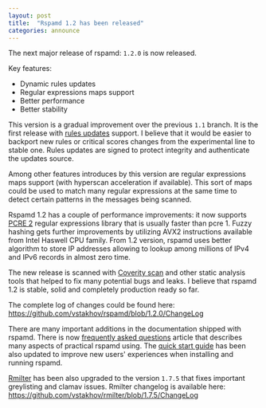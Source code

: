 ```yaml
---
layout: post
title:  "Rspamd 1.2 has been released"
categories: announce
---
```


The next major release of rspamd: `1.2.0` is now released.

Key features:

* Dynamic rules updates
* Regular expressions maps support
* Better performance
* Better stability

This version is a gradual improvement over the previous `1.1` branch. It is the first release with [rules updates](/doc/modules/rspamd_update.html) support. I believe that it would be easier to backport new rules or critical scores changes from the experimental line to stable one. Rules updates are signed to protect integrity and authenticate the updates source.

Among other features introduces by this version are regular expressions maps support (with hyperscan acceleration if available). This sort of maps could be used to match many regular expressions at the same time to detect certain patterns in the messages being scanned.

Rspamd 1.2 has a couple of performance improvements: it now supports [PCRE 2](http://pcre.org) regular expressions library that is usually faster than pcre 1. Fuzzy hashing gets further improvements by utilizing AVX2 instructions available from Intel Haswell CPU family. From 1.2 version, rspamd uses better algorithm to store IP addresses allowing to lookup among millions of IPv4 and IPv6 records in almost zero time.

The new release is scanned with [Coverity scan](https://scan.coverity.com/) and other static analysis tools that helped to fix many potential bugs and leaks. I believe that rspamd 1.2 is stable, solid and completely production ready so far.

The complete log of changes could be found here: <https://github.com/vstakhov/rspamd/blob/1.2.0/ChangeLog>

There are many important additions in the documentation shipped with rspamd. There is now [frequently asked questions](/doc/faq.html) article that describes many aspects of practical rspamd using. The [quick start guide](/doc/quickstart.html) has been also updated to improve new users' experiences when installing and running rspamd.

[Rmilter](/rmilter/) has been also upgraded to the version `1.7.5` that fixes important greylisting and clamav issues. Rmilter changelog is available here: <https://github.com/vstakhov/rmilter/blob/1.7.5/ChangeLog>
